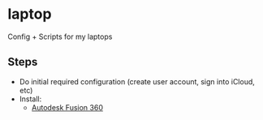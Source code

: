 # laptop
Config + Scripts for my laptops


## Steps

* Do initial required configuration (create user account, sign into iCloud, etc)
* Install:
  * [Autodesk Fusion 360](https://www.autodesk.com/)
